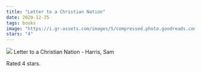 ```yaml
---
title: "Letter to a Christian Nation"
date: 2020-12-25
tags: books
image: "https://i.gr-assets.com/images/S/compressed.photo.goodreads.com/books/1600503181l/6585349._SY75_.jpg"
stars: "4"
---
```


<div class="letterboxd-movie-data-content">
    <img src="https://i.gr-assets.com/images/S/compressed.photo.goodreads.com/books/1600503181l/6585349._SY75_.jpg">
    Letter to a Christian Nation - Harris, Sam
    <p>Rated 4 stars.<p>
    <div class="float-clear"></div>
    </div>
